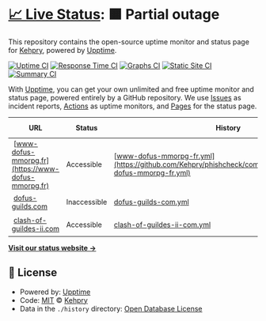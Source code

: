 # [📈 Live Status](https://Kehpry.github.io/phishcheck): <!--live status--> **🟧 Partial outage**

This repository contains the open-source uptime monitor and status page for [Kehpry](https://Kehpry.github.io/phishcheck), powered by [Upptime](https://github.com/upptime/upptime).

[![Uptime CI](https://github.com/Kehpry/phishcheck/workflows/Uptime%20CI/badge.svg)](https://github.com/Kehpry/phishcheck/actions?query=workflow%3A%22Uptime+CI%22)
[![Response Time CI](https://github.com/Kehpry/phishcheck/workflows/Response%20Time%20CI/badge.svg)](https://github.com/Kehpry/phishcheck/actions?query=workflow%3A%22Response+Time+CI%22)
[![Graphs CI](https://github.com/Kehpry/phishcheck/workflows/Graphs%20CI/badge.svg)](https://github.com/Kehpry/phishcheck/actions?query=workflow%3A%22Graphs+CI%22)
[![Static Site CI](https://github.com/Kehpry/phishcheck/workflows/Static%20Site%20CI/badge.svg)](https://github.com/Kehpry/phishcheck/actions?query=workflow%3A%22Static+Site+CI%22)
[![Summary CI](https://github.com/Kehpry/phishcheck/workflows/Summary%20CI/badge.svg)](https://github.com/Kehpry/phishcheck/actions?query=workflow%3A%22Summary+CI%22)

With [Upptime](https://upptime.js.org), you can get your own unlimited and free uptime monitor and status page, powered entirely by a GitHub repository. We use [Issues](https://github.com/Kehpry/phishcheck/issues) as incident reports, [Actions](https://github.com/Kehpry/phishcheck/actions) as uptime monitors, and [Pages](https://Kehpry.github.io/phishcheck) for the status page.

<!--start: status pages-->
<!-- This summary is generated by Upptime (https://github.com/upptime/upptime) -->
<!-- Do not edit this manually, your changes will be overwritten -->
<!-- prettier-ignore -->
| URL | Status | History | Response Time | Uptime |
| --- | ------ | ------- | ------------- | ------ |
| <img alt="" src="https://favicons.githubusercontent.com/www-dofus-mmorpg.fr" height="13"> [www-dofus-mmorpg.fr](https://www-dofus-mmorpg.fr) | Accessible | [www-dofus-mmorpg-fr.yml](https://github.com/Kehpry/phishcheck/commits/HEAD/history/www-dofus-mmorpg-fr.yml) | <details><summary><img alt="Response time graph" src="./graphs/www-dofus-mmorpg-fr/response-time-week.png" height="20"> 1161ms</summary><br><a href="https://phishcheck.dofhelp.fr/history/www-dofus-mmorpg-fr"><img alt="Response time 1109" src="https://img.shields.io/endpoint?url=https%3A%2F%2Fraw.githubusercontent.com%2FKehpry%2Fphishcheck%2FHEAD%2Fapi%2Fwww-dofus-mmorpg-fr%2Fresponse-time.json"></a><br><a href="https://phishcheck.dofhelp.fr/history/www-dofus-mmorpg-fr"><img alt="24-hour response time 1511" src="https://img.shields.io/endpoint?url=https%3A%2F%2Fraw.githubusercontent.com%2FKehpry%2Fphishcheck%2FHEAD%2Fapi%2Fwww-dofus-mmorpg-fr%2Fresponse-time-day.json"></a><br><a href="https://phishcheck.dofhelp.fr/history/www-dofus-mmorpg-fr"><img alt="7-day response time 1161" src="https://img.shields.io/endpoint?url=https%3A%2F%2Fraw.githubusercontent.com%2FKehpry%2Fphishcheck%2FHEAD%2Fapi%2Fwww-dofus-mmorpg-fr%2Fresponse-time-week.json"></a><br><a href="https://phishcheck.dofhelp.fr/history/www-dofus-mmorpg-fr"><img alt="30-day response time 1109" src="https://img.shields.io/endpoint?url=https%3A%2F%2Fraw.githubusercontent.com%2FKehpry%2Fphishcheck%2FHEAD%2Fapi%2Fwww-dofus-mmorpg-fr%2Fresponse-time-month.json"></a><br><a href="https://phishcheck.dofhelp.fr/history/www-dofus-mmorpg-fr"><img alt="1-year response time 1109" src="https://img.shields.io/endpoint?url=https%3A%2F%2Fraw.githubusercontent.com%2FKehpry%2Fphishcheck%2FHEAD%2Fapi%2Fwww-dofus-mmorpg-fr%2Fresponse-time-year.json"></a></details> | <details><summary><a href="https://phishcheck.dofhelp.fr/history/www-dofus-mmorpg-fr">100.00%</a></summary><a href="https://phishcheck.dofhelp.fr/history/www-dofus-mmorpg-fr"><img alt="All-time uptime 100.00%" src="https://img.shields.io/endpoint?url=https%3A%2F%2Fraw.githubusercontent.com%2FKehpry%2Fphishcheck%2FHEAD%2Fapi%2Fwww-dofus-mmorpg-fr%2Fuptime.json"></a><br><a href="https://phishcheck.dofhelp.fr/history/www-dofus-mmorpg-fr"><img alt="24-hour uptime 100.00%" src="https://img.shields.io/endpoint?url=https%3A%2F%2Fraw.githubusercontent.com%2FKehpry%2Fphishcheck%2FHEAD%2Fapi%2Fwww-dofus-mmorpg-fr%2Fuptime-day.json"></a><br><a href="https://phishcheck.dofhelp.fr/history/www-dofus-mmorpg-fr"><img alt="7-day uptime 100.00%" src="https://img.shields.io/endpoint?url=https%3A%2F%2Fraw.githubusercontent.com%2FKehpry%2Fphishcheck%2FHEAD%2Fapi%2Fwww-dofus-mmorpg-fr%2Fuptime-week.json"></a><br><a href="https://phishcheck.dofhelp.fr/history/www-dofus-mmorpg-fr"><img alt="30-day uptime 100.00%" src="https://img.shields.io/endpoint?url=https%3A%2F%2Fraw.githubusercontent.com%2FKehpry%2Fphishcheck%2FHEAD%2Fapi%2Fwww-dofus-mmorpg-fr%2Fuptime-month.json"></a><br><a href="https://phishcheck.dofhelp.fr/history/www-dofus-mmorpg-fr"><img alt="1-year uptime 100.00%" src="https://img.shields.io/endpoint?url=https%3A%2F%2Fraw.githubusercontent.com%2FKehpry%2Fphishcheck%2FHEAD%2Fapi%2Fwww-dofus-mmorpg-fr%2Fuptime-year.json"></a></details>
| <img alt="" src="https://favicons.githubusercontent.com/dofus-guilds.com" height="13"> [dofus-guilds.com](https://dofus-guilds.com) | Inaccessible | [dofus-guilds-com.yml](https://github.com/Kehpry/phishcheck/commits/HEAD/history/dofus-guilds-com.yml) | <details><summary><img alt="Response time graph" src="./graphs/dofus-guilds-com/response-time-week.png" height="20"> 3756ms</summary><br><a href="https://phishcheck.dofhelp.fr/history/dofus-guilds-com"><img alt="Response time 3756" src="https://img.shields.io/endpoint?url=https%3A%2F%2Fraw.githubusercontent.com%2FKehpry%2Fphishcheck%2FHEAD%2Fapi%2Fdofus-guilds-com%2Fresponse-time.json"></a><br><a href="https://phishcheck.dofhelp.fr/history/dofus-guilds-com"><img alt="24-hour response time 3756" src="https://img.shields.io/endpoint?url=https%3A%2F%2Fraw.githubusercontent.com%2FKehpry%2Fphishcheck%2FHEAD%2Fapi%2Fdofus-guilds-com%2Fresponse-time-day.json"></a><br><a href="https://phishcheck.dofhelp.fr/history/dofus-guilds-com"><img alt="7-day response time 3756" src="https://img.shields.io/endpoint?url=https%3A%2F%2Fraw.githubusercontent.com%2FKehpry%2Fphishcheck%2FHEAD%2Fapi%2Fdofus-guilds-com%2Fresponse-time-week.json"></a><br><a href="https://phishcheck.dofhelp.fr/history/dofus-guilds-com"><img alt="30-day response time 3756" src="https://img.shields.io/endpoint?url=https%3A%2F%2Fraw.githubusercontent.com%2FKehpry%2Fphishcheck%2FHEAD%2Fapi%2Fdofus-guilds-com%2Fresponse-time-month.json"></a><br><a href="https://phishcheck.dofhelp.fr/history/dofus-guilds-com"><img alt="1-year response time 3756" src="https://img.shields.io/endpoint?url=https%3A%2F%2Fraw.githubusercontent.com%2FKehpry%2Fphishcheck%2FHEAD%2Fapi%2Fdofus-guilds-com%2Fresponse-time-year.json"></a></details> | <details><summary><a href="https://phishcheck.dofhelp.fr/history/dofus-guilds-com">89.77%</a></summary><a href="https://phishcheck.dofhelp.fr/history/dofus-guilds-com"><img alt="All-time uptime 89.77%" src="https://img.shields.io/endpoint?url=https%3A%2F%2Fraw.githubusercontent.com%2FKehpry%2Fphishcheck%2FHEAD%2Fapi%2Fdofus-guilds-com%2Fuptime.json"></a><br><a href="https://phishcheck.dofhelp.fr/history/dofus-guilds-com"><img alt="24-hour uptime 89.77%" src="https://img.shields.io/endpoint?url=https%3A%2F%2Fraw.githubusercontent.com%2FKehpry%2Fphishcheck%2FHEAD%2Fapi%2Fdofus-guilds-com%2Fuptime-day.json"></a><br><a href="https://phishcheck.dofhelp.fr/history/dofus-guilds-com"><img alt="7-day uptime 89.77%" src="https://img.shields.io/endpoint?url=https%3A%2F%2Fraw.githubusercontent.com%2FKehpry%2Fphishcheck%2FHEAD%2Fapi%2Fdofus-guilds-com%2Fuptime-week.json"></a><br><a href="https://phishcheck.dofhelp.fr/history/dofus-guilds-com"><img alt="30-day uptime 89.77%" src="https://img.shields.io/endpoint?url=https%3A%2F%2Fraw.githubusercontent.com%2FKehpry%2Fphishcheck%2FHEAD%2Fapi%2Fdofus-guilds-com%2Fuptime-month.json"></a><br><a href="https://phishcheck.dofhelp.fr/history/dofus-guilds-com"><img alt="1-year uptime 89.77%" src="https://img.shields.io/endpoint?url=https%3A%2F%2Fraw.githubusercontent.com%2FKehpry%2Fphishcheck%2FHEAD%2Fapi%2Fdofus-guilds-com%2Fuptime-year.json"></a></details>
| <img alt="" src="https://favicons.githubusercontent.com/clash-of-guildes-ii.com" height="13"> [clash-of-guildes-ii.com](https://clash-of-guildes-ii.com) | Accessible | [clash-of-guildes-ii-com.yml](https://github.com/Kehpry/phishcheck/commits/HEAD/history/clash-of-guildes-ii-com.yml) | <details><summary><img alt="Response time graph" src="./graphs/clash-of-guildes-ii-com/response-time-week.png" height="20"> 891ms</summary><br><a href="https://phishcheck.dofhelp.fr/history/clash-of-guildes-ii-com"><img alt="Response time 891" src="https://img.shields.io/endpoint?url=https%3A%2F%2Fraw.githubusercontent.com%2FKehpry%2Fphishcheck%2FHEAD%2Fapi%2Fclash-of-guildes-ii-com%2Fresponse-time.json"></a><br><a href="https://phishcheck.dofhelp.fr/history/clash-of-guildes-ii-com"><img alt="24-hour response time 891" src="https://img.shields.io/endpoint?url=https%3A%2F%2Fraw.githubusercontent.com%2FKehpry%2Fphishcheck%2FHEAD%2Fapi%2Fclash-of-guildes-ii-com%2Fresponse-time-day.json"></a><br><a href="https://phishcheck.dofhelp.fr/history/clash-of-guildes-ii-com"><img alt="7-day response time 891" src="https://img.shields.io/endpoint?url=https%3A%2F%2Fraw.githubusercontent.com%2FKehpry%2Fphishcheck%2FHEAD%2Fapi%2Fclash-of-guildes-ii-com%2Fresponse-time-week.json"></a><br><a href="https://phishcheck.dofhelp.fr/history/clash-of-guildes-ii-com"><img alt="30-day response time 891" src="https://img.shields.io/endpoint?url=https%3A%2F%2Fraw.githubusercontent.com%2FKehpry%2Fphishcheck%2FHEAD%2Fapi%2Fclash-of-guildes-ii-com%2Fresponse-time-month.json"></a><br><a href="https://phishcheck.dofhelp.fr/history/clash-of-guildes-ii-com"><img alt="1-year response time 891" src="https://img.shields.io/endpoint?url=https%3A%2F%2Fraw.githubusercontent.com%2FKehpry%2Fphishcheck%2FHEAD%2Fapi%2Fclash-of-guildes-ii-com%2Fresponse-time-year.json"></a></details> | <details><summary><a href="https://phishcheck.dofhelp.fr/history/clash-of-guildes-ii-com">100.00%</a></summary><a href="https://phishcheck.dofhelp.fr/history/clash-of-guildes-ii-com"><img alt="All-time uptime 100.00%" src="https://img.shields.io/endpoint?url=https%3A%2F%2Fraw.githubusercontent.com%2FKehpry%2Fphishcheck%2FHEAD%2Fapi%2Fclash-of-guildes-ii-com%2Fuptime.json"></a><br><a href="https://phishcheck.dofhelp.fr/history/clash-of-guildes-ii-com"><img alt="24-hour uptime 100.00%" src="https://img.shields.io/endpoint?url=https%3A%2F%2Fraw.githubusercontent.com%2FKehpry%2Fphishcheck%2FHEAD%2Fapi%2Fclash-of-guildes-ii-com%2Fuptime-day.json"></a><br><a href="https://phishcheck.dofhelp.fr/history/clash-of-guildes-ii-com"><img alt="7-day uptime 100.00%" src="https://img.shields.io/endpoint?url=https%3A%2F%2Fraw.githubusercontent.com%2FKehpry%2Fphishcheck%2FHEAD%2Fapi%2Fclash-of-guildes-ii-com%2Fuptime-week.json"></a><br><a href="https://phishcheck.dofhelp.fr/history/clash-of-guildes-ii-com"><img alt="30-day uptime 100.00%" src="https://img.shields.io/endpoint?url=https%3A%2F%2Fraw.githubusercontent.com%2FKehpry%2Fphishcheck%2FHEAD%2Fapi%2Fclash-of-guildes-ii-com%2Fuptime-month.json"></a><br><a href="https://phishcheck.dofhelp.fr/history/clash-of-guildes-ii-com"><img alt="1-year uptime 100.00%" src="https://img.shields.io/endpoint?url=https%3A%2F%2Fraw.githubusercontent.com%2FKehpry%2Fphishcheck%2FHEAD%2Fapi%2Fclash-of-guildes-ii-com%2Fuptime-year.json"></a></details>

<!--end: status pages-->

[**Visit our status website →**](https://Kehpry.github.io/phishcheck)

## 📄 License

- Powered by: [Upptime](https://github.com/upptime/upptime)
- Code: [MIT](./LICENSE) © [Kehpry](https://Kehpry.github.io/phishcheck)
- Data in the `./history` directory: [Open Database License](https://opendatacommons.org/licenses/odbl/1-0/)
